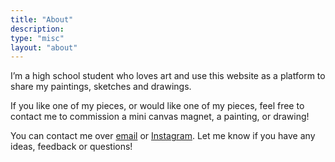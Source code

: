 ```yaml
---
title: "About"
description: 
type: "misc"
layout: "about"
---
```

<!-- TODO: Description -->

I’m a high school student who loves art and use this website as a platform to share my paintings, sketches and drawings. 

If you like one of my pieces, or would like one of my pieces, feel free to contact me to commission a mini canvas magnet, a painting, or drawing! 

You can contact me over [email](mailto:hello@piafc.com) or [Instagram](https://instagram.com/love_pia.fc). Let me know if you have any ideas, feedback or questions!